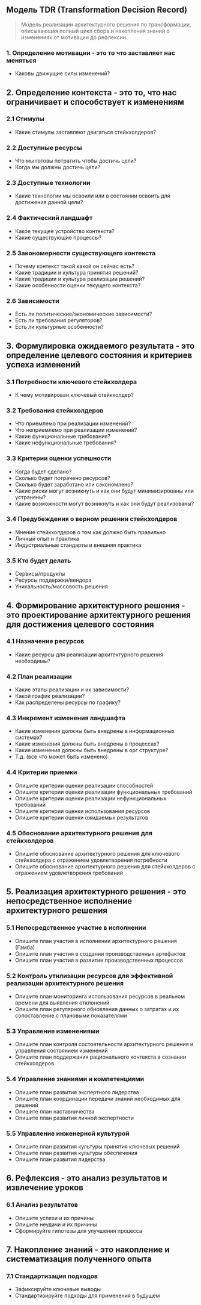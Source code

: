 ## Модель TDR (Transformation Decision Record)

> Модель реализации архитектурного решения по трансформации, описывающая полный цикл сбора и накопления знаний о изменениях от мотивации до рефлексии

### 1. Определение мотивации - это то что заставляет нас меняться
- Каковы движущие силы изменений?

## 2. Определение контекста - это то, что нас ограничивает и способствует к изменениям

### 2.1 Стимулы
- Какие стимулы заставляют двигаться стейкхолдеров?

### 2.2 Доступные ресурсы
- Что мы готовы потратить чтобы достичь цели?
- Когда мы должны достичь цели?

### 2.3 Доступные технологии
- Какие технологии мы освоили или в состоянии освоить для достижения данной цели?

### 2.4 Фактический ландшафт
- Какое текущее устройство контекста?
- Какие существующие процессы?

### 2.5 Закономерности существующего контекста
- Почему контекст такой какой он сейчас есть?
- Какие традиции и культура принятия решений?
- Какие традиции и культура реализации решений?
- Какие особенности оценки текущего контекста?

### 2.6 Зависимости
- Есть ли политические/экономические зависимости?
- Есть ли требования регуляторов?
- Есть ли культурные особенности?

## 3. Формулировка ожидаемого результата - это определение целевого состояния и критериев успеха изменений

### 3.1 Потребности ключевого стейкхолдера
- К чему мотивирован ключевый стейкхолдер?

### 3.2 Требования стейкхолдеров
- Что приемлемо при реализации изменений?
- Что неприемлемо при реализации изменений?
- Какие функциональные требования?
- Какие нефункциональные требования?

### 3.3 Критерии оценки успешности
- Когда будет сделано?
- Сколько будет потрачено ресурсов?
- Сколько будет заработано или сэкономлено?
- Какие риски могут возникнуть и как они будут минимизированы или устранены?
- Какие возможности могут возникнуть и как они будут реализованы?

### 3.4 Предубеждения о верном решении стейкхолдеров
- Мнение стейкхолдеров о том как должно быть правильно
- Личный опыт и практика
- Индустриальные стандарты и внешняя практика

### 3.5 Кто будет делать
- Сервисы/продукты
- Ресурсы поддержки/вендора
- Уникальность/массовость решения

## 4. Формирование архитектурного решения - это проектирование архитектурного решения для достижения целевого состояния

### 4.1 Назначение ресурсов
- Какие ресурсы для реализации архитектурного решения необходимы?

### 4.2 План реализации
- Какие этапы реализации и их зависимости?
- Какой график реализации?
- Как распределены ресурсы по графику?

### 4.3 Инкремент изменения ландшафта
- Какие изменения должны быть внедрены в информационных системах?
- Какие изменения должны быть внедрены в процессах?
- Какие изменения должны быть внедрены в орг структуре?
- Т.д. (все что может быть изменено)

### 4.4 Критерии приемки
- Опишите критерии оценки реализации способностей
- Опишите критерии оценки реализации функциональных требований
- Опишите критерии оценки реализации нефункциональных требований
- Опишите критерии оценки использования ресурсов
- Опишите критерии оценки ожидаемых результатов

### 4.5 Обоснование архитектурного решения для стейкхолдеров
- Опишите обоснование архитектурного решения для ключевого стейкхолдера с отражением удовлетворения потребности
- Опишите обоснование архитектурного решения для стейкхолдеров с отражением удовлетворения требований

## 5. Реализация архитектурного решения - это непосредственное исполнение архитектурного решения

### 5.1 Непосредственное участие в исполнении
- Опишите план участия в исполнении архитектурного решения (Гэмба)
- Опишите план участия в создании производственных артефактов
- Опишите план участия в развитии производственных процессов

### 5.2 Контроль утилизации ресурсов для эффективной реализации архитектурного решения
- Опишите план мониторинга использования ресурсов в реальном времени для выявления отклонений
- Опишите план регулярного обновления данных о затратах и их сопоставление с плановыми показателями

### 5.3 Управление изменениями
- Опишите план контроля состоятельности архитектурного решения и управления состоянием изменений
- Опишите план поддержания рационального контекста в сознании стейкхолдеров

### 5.4 Управление знаниями и компетенциями
- Опишите план развития экспертного лидерства
- Опишите план координации передачи знаний необходимых для решений
- Опишите план наставничества
- Опишите план развития личной экспертности

### 5.5 Управление инженерной культурой
- Опишите план развития культуры принятия ключевых решений
- Опишите план развития культуры обеспечения
- Опишите план развития лидерства

## 6. Рефлексия - это анализ результатов и извлечение уроков

### 6.1 Анализ результатов
- Опишите успехи и их причины
- Опишите неудачи и их причины
- Сформируйте гипотезы для улучшения процесса

## 7. Накопление знаний - это накопление и систематизация полученного опыта

### 7.1 Стандартизация подходов
- Зафиксируйте ключевые выводы
- Стандартизируйте подходы для применения в будущем 